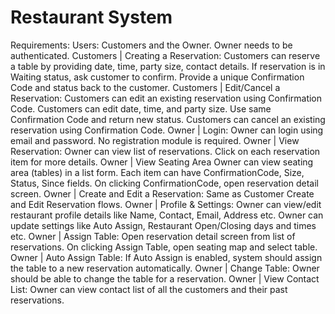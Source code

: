# Restaurant System
Requirements:
    Users: Customers and the Owner. Owner needs to be authenticated.
    Customers | Creating a Reservation:
            Customers can reserve a table by providing date, time, party size, contact details.
            If reservation is in Waiting status, ask customer to confirm.
            Provide a unique Confirmation Code and status back to the customer.
    Customers | Edit/Cancel a Reservation:
            Customers can edit an existing reservation using Confirmation Code.
            Customers can edit date, time, and party size.
            Use same Confirmation Code and return new status.
            Customers can cancel an existing reservation using Confirmation Code.
    Owner | Login:
            Owner can login using email and password.
            No registration module is required.
    Owner | View Reservation:
            Owner can view list of reservations.
            Click on each reservation item for more details.
    Owner | View Seating Area
            Owner can view seating area (tables) in a list form.
            Each item can have ConfirmationCode, Size, Status, Since fields.
            On clicking ConfirmationCode, open reservation detail screen.
    Owner | Create and Edit a Reservation:
            Same as Customer Create and Edit Reservation flows.
    Owner | Profile & Settings:
            Owner can view/edit restaurant profile details like Name, Contact, Email, Address etc.
            Owner can update settings like Auto Assign, Restaurant Open/Closing days and times etc.
    Owner | Assign Table:
            Open reservation detail screen from list of reservations.
            On clicking Assign Table, open seating map and select table.
    Owner | Auto Assign Table:
            If Auto Assign is enabled, system should assign the table to a new reservation automatically.
    Owner | Change Table:
            Owner should be able to change the table for a reservation.
    Owner | View Contact List:
            Owner can view contact list of all the customers and their past reservations.
